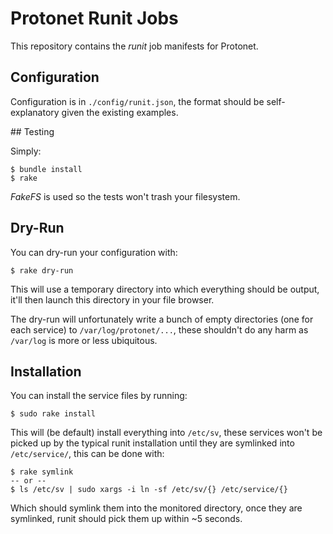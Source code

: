 # Protonet Runit Jobs

This repository contains the *runit* job manifests for Protonet.

## Configuration

Configuration is in `./config/runit.json`, the format should be
self-explanatory given the existing examples.

## Testing

Simply:

    $ bundle install
    $ rake

*FakeFS* is used so the tests won't trash your filesystem.

## Dry-Run

You can dry-run your configuration with:

    $ rake dry-run

This will use a temporary directory into which everything should be output,
it'll then launch this directory in your file browser.

The dry-run will unfortunately write a bunch of empty directories (one for
each service) to `/var/log/protonet/...`, these shouldn't do any harm as
`/var/log` is more or less ubiquitous.

## Installation

You can install the service files by running:

    $ sudo rake install

This will (be default) install everything into `/etc/sv`, these services won't
be picked up by the typical runit installation until they are symlinked into
`/etc/service/`, this can be done with:

    $ rake symlink
    -- or --
    $ ls /etc/sv | sudo xargs -i ln -sf /etc/sv/{} /etc/service/{}

Which should symlink them into the monitored directory, once they are
symlinked, runit should pick them up within ~5 seconds.
